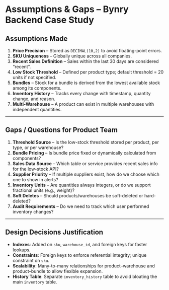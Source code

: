 # Assumptions & Gaps – Bynry Backend Case Study

##  Assumptions Made
1. **Price Precision** – Stored as `DECIMAL(10,2)` to avoid floating-point errors.
2. **SKU Uniqueness** – Globally unique across all companies.
3. **Recent Sales Definition** – Sales within the last 30 days are considered “recent”.
4. **Low Stock Threshold** – Defined per product type; default threshold = 20 units if not specified.
5. **Bundles** – Stock for a bundle is derived from the lowest available stock among its components.
6. **Inventory History** – Tracks every change with timestamp, quantity change, and reason.
7. **Multi-Warehouse** – A product can exist in multiple warehouses with independent quantities.

---

##  Gaps / Questions for Product Team
1. **Threshold Source** – Is the low-stock threshold stored per product, per type, or per warehouse?
2. **Bundle Pricing** – Is bundle price fixed or dynamically calculated from components?
3. **Sales Data Source** – Which table or service provides recent sales info for the low-stock API?
4. **Supplier Priority** – If multiple suppliers exist, how do we choose which one to show in alerts?
5. **Inventory Units** – Are quantities always integers, or do we support fractional units (e.g., weight)?
6. **Soft Deletes** – Should products/warehouses be soft-deleted or hard-deleted?
7. **Audit Requirements** – Do we need to track which user performed inventory changes?

---

##  Design Decisions Justification
- **Indexes**: Added on `sku`, `warehouse_id`, and foreign keys for faster lookups.
- **Constraints**: Foreign keys to enforce referential integrity; unique constraint on `sku`.
- **Scalability**: Many-to-many relationships for product–warehouse and product–bundle to allow flexible expansion.
- **History Table**: Separate `inventory_history` table to avoid bloating the main `inventory` table.
